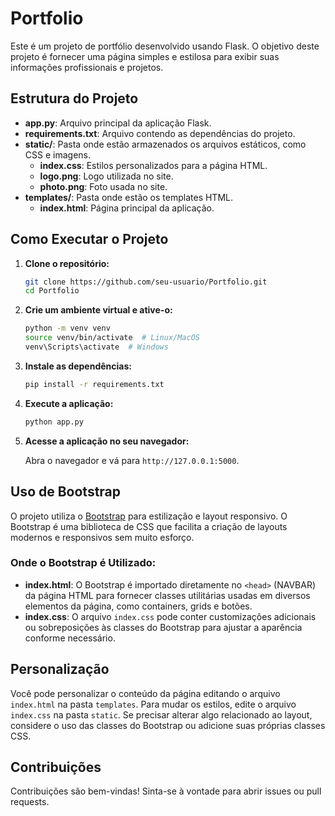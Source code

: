 # Portfolio

Este é um projeto de portfólio desenvolvido usando Flask. O objetivo deste projeto é fornecer uma página simples e estilosa para exibir suas informações profissionais e projetos.

## Estrutura do Projeto

- **app.py**: Arquivo principal da aplicação Flask.
- **requirements.txt**: Arquivo contendo as dependências do projeto.
- **static/**: Pasta onde estão armazenados os arquivos estáticos, como CSS e imagens.
  - **index.css**: Estilos personalizados para a página HTML.
  - **logo.png**: Logo utilizada no site.
  - **photo.png**: Foto usada no site.
- **templates/**: Pasta onde estão os templates HTML.
  - **index.html**: Página principal da aplicação.

## Como Executar o Projeto

1. **Clone o repositório:**

   ```bash
   git clone https://github.com/seu-usuario/Portfolio.git
   cd Portfolio
   ```

2. **Crie um ambiente virtual e ative-o:**

   ```bash
   python -m venv venv
   source venv/bin/activate  # Linux/MacOS
   venv\Scripts\activate  # Windows
   ```

3. **Instale as dependências:**

   ```bash
   pip install -r requirements.txt
   ```

4. **Execute a aplicação:**

   ```bash
   python app.py
   ```

5. **Acesse a aplicação no seu navegador:**

   Abra o navegador e vá para `http://127.0.0.1:5000`.

## Uso de Bootstrap

O projeto utiliza o [Bootstrap](https://getbootstrap.com/) para estilização e layout responsivo. O Bootstrap é uma biblioteca de CSS que facilita a criação de layouts modernos e responsivos sem muito esforço.

### Onde o Bootstrap é Utilizado:

- **index.html**: O Bootstrap é importado diretamente no `<head>` (NAVBAR) da página HTML para fornecer classes utilitárias usadas em diversos elementos da página, como containers, grids e botões.
- **index.css**: O arquivo `index.css` pode conter customizações adicionais ou sobreposições às classes do Bootstrap para ajustar a aparência conforme necessário.

## Personalização

Você pode personalizar o conteúdo da página editando o arquivo `index.html` na pasta `templates`. Para mudar os estilos, edite o arquivo `index.css` na pasta `static`. Se precisar alterar algo relacionado ao layout, considere o uso das classes do Bootstrap ou adicione suas próprias classes CSS.

## Contribuições

Contribuições são bem-vindas! Sinta-se à vontade para abrir issues ou pull requests.

